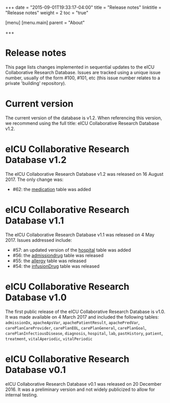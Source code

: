 +++
date = "2015-09-01T19:33:17-04:00"
title = "Release notes"
linktitle = "Release notes"
weight = 2
toc = "true"

[menu]
  [menu.main]
    parent = "About"

+++

# Release notes

This page lists changes implemented in sequential updates to the eICU Collaborative Research Database. Issues are tracked using a unique issue number, usually of the form #100, #101, etc (this issue number relates to a private 'building' repository).

# Current version

The current version of the database is v1.2. When referencing this version, we recommend using the full title: eICU Collaborative Research Database v1.2.

# eICU Collaborative Research Database v1.2

The eICU Collaborative Research Database v1.2 was released on 16 August 2017. The only change was: 

* #62: the [medication](https://eicu-crd.mit.edu/eicutables/medication/) table was added  

# eICU Collaborative Research Database v1.1

The eICU Collaborative Research Database v1.1 was released on 4 May 2017. Issues addressed include:  

* #57: an updated version of the [hospital](https://eicu-crd.mit.edu/eicutables/hospital/) table was added  
* #56: the [admissiondrug](https://eicu-crd.mit.edu/eicutables/admissiondrug/) table was released  
* #55: the [allergy](https://eicu-crd.mit.edu/eicutables/allergy/) table was released  
* #54: the [infusionDrug](https://eicu-crd.mit.edu/eicutables/infusionDrug/) table was released  

# eICU Collaborative Research Database v1.0

The first public release of the eICU Collaborative Research Database is v1.0. It was made available on 4 March 2017 and included the following tables: `admissionDx`, `apacheApsVar`, `apachePatientResult`, `apachePredVar`, `carePlanCareProvider`, `carePlanEOL`, `carePlanGeneral`, `carePlanGoal`, `carePlanInfectiousDisease`, `diagnosis`, `hospital`, `lab`, `pastHistory`, `patient`, `treatment`, `vitalAperiodic`, `vitalPeriodic`

# eICU Collaborative Research Database v0.1

eICU Collaborative Research Database v0.1 was released on 20 December 2016. It was a preliminary version and not widely publicized to allow for internal testing.
